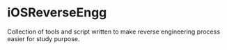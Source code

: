 # iOSReverseEngg
Collection of tools and script written to make reverse engineering process easier for study purpose. 
